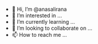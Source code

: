 - 👋 Hi, I’m @anasalirana
- 👀 I’m interested in ...
- 🌱 I’m currently learning ...
- 💞️ I’m looking to collaborate on ...
- 📫 How to reach me ...

<!---
anasalirana/anasalirana is a ✨ special ✨ repository because its `README.md` (this file) appears on your GitHub profile.
You can click the Preview link to take a look at your changes.
--->
